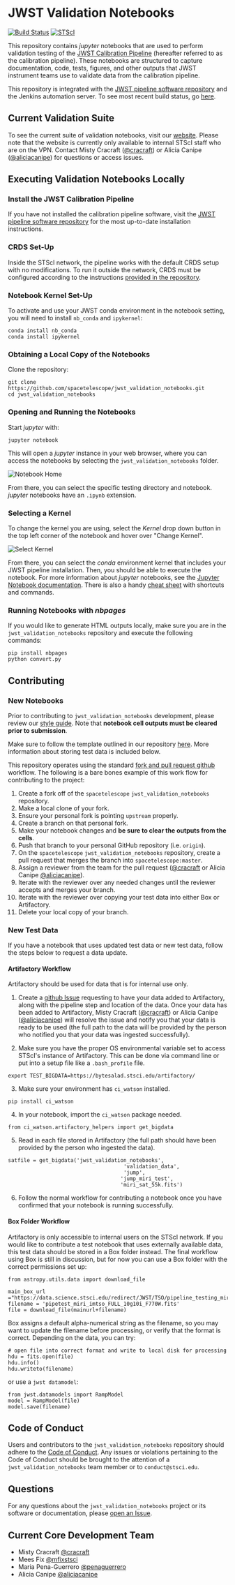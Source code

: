 # JWST Validation Notebooks

[![Build Status](https://travis-ci.com/spacetelescope/jwst_validation_notebooks.svg?branch=master)](https://travis-ci.com/spacetelescope/jwst_validation_notebooks)
[![STScI](https://img.shields.io/badge/powered%20by-STScI-blue.svg?colorA=707170&colorB=3e8ddd&style=flat)](http://www.stsci.edu)


This repository contains *jupyter* notebooks that are used to perform validation testing of the [JWST Calibration Pipeline](https://jwst-pipeline.readthedocs.io/en/latest/jwst/introduction.html) (hereafter referred to as the calibration pipeline). These notebooks are structured to capture documentation, code, tests, figures, and other outputs that JWST instrument teams use to validate data from the calibration pipeline.

This repository is integrated with the [JWST pipeline software repository](https://github.com/spacetelescope/jwst) and the Jenkins automation server. To see most recent build status, go [here](https://plwishmaster.stsci.edu:8081/job/Notebooks/job/jwst_validation_notebooks_spacetelescope/).

## Current Validation Suite
To see the current suite of validation notebooks, visit our [website](https://jwst-validation-notebooks.stsci.edu/). Please note that the website is currently only available to internal STScI staff who are on the VPN. Contact Misty Cracraft ([@cracraft](https://github.com/cracraft)) or Alicia Canipe ([@aliciacanipe](https://github.com/aliciacanipe)) for questions or access issues.

## Executing Validation Notebooks Locally

### Install the JWST Calibration Pipeline ###
If you have not installed the calibration pipeline software, visit the [JWST pipeline software repository](https://github.com/spacetelescope/jwst#installation) for the most up-to-date installation instructions.

### CRDS Set-Up ###
Inside the STScI network, the pipeline works with the default CRDS setup with no modifications. To run it outside the network, CRDS must be configured according to the instructions [provided in the repository](https://github.com/spacetelescope/jwst#crds-setup).

### Notebook Kernel Set-Up ###
To activate and use your JWST conda environment in the notebook setting, you will need to install `nb_conda` and `ipykernel`:

```
conda install nb_conda
conda install ipykernel
```

### Obtaining a Local Copy of the Notebooks ###
Clone the repository:

```
git clone https://github.com/spacetelescope/jwst_validation_notebooks.git
cd jwst_validation_notebooks
```

### Opening and Running the Notebooks ###
Start *jupyter* with:

```
jupyter notebook
```    

This will open a *jupyter* instance in your web browser, where you can access the notebooks by selecting the `jwst_validation_notebooks` folder.

![Notebook Home](docs/static/notebook_home.png)

From there, you can select the specific testing directory and notebook. *jupyter* notebooks have an `.ipynb` extension.

### Selecting a Kernel ###
To change the kernel you are using, select the *Kernel* drop down button in the top left corner of the notebook and hover over "Change Kernel".

![Select Kernel](docs/static/kernel.png)

From there, you can select the *conda* environment kernel that includes your JWST pipeline installation. Then, you should be able to execute the notebook. For more information about *jupyter* notebooks, see the [Jupyter Notebook documentation](https://jupyter-notebook.readthedocs.io/en/stable/). There is also a handy [cheat sheet](https://cheatography.com/weidadeyue/cheat-sheets/jupyter-notebook/pdf_bw/) with shortcuts and commands.

### Running Notebooks with *nbpages* ###
If you would like to generate HTML outputs locally, make sure you are in the `jwst_validation_notebooks` repository and execute the following commands:

```
pip install nbpages
python convert.py
```

## Contributing ##

### New Notebooks ###
Prior to contributing to `jwst_validation_notebooks` development, please review our [style guide](https://github.com/spacetelescope/mirage/blob/master/style_guide/style_guide.md). Note that **notebook cell outputs must be cleared prior to submission**.

Make sure to follow the template outlined in our repository [here](https://github.com/spacetelescope/jwst_validation_notebooks/blob/master/jwst_validation_notebooks/templates/validation_test_template.ipynb). More information about storing test data is included below.

This repository operates using the standard [fork and pull request github](https://gist.github.com/Chaser324/ce0505fbed06b947d962) workflow. The following is a bare bones example of this work flow for contributing to the project:

1. Create a fork off of the `spacetelescope` `jwst_validation_notebooks` repository.
2. Make a local clone of your fork.
3. Ensure your personal fork is pointing `upstream` properly.
4. Create a branch on that personal fork.
5. Make your notebook changes and **be sure to clear the outputs from the cells**.
6. Push that branch to your personal GitHub repository (i.e. `origin`).
7. On the `spacetelescope` `jwst_validation_notebooks` repository, create a pull request that merges the branch into `spacetelescope:master`.
8. Assign a reviewer from the team for the pull request ([@cracraft](https://github.com/cracraft) or Alicia Canipe [@aliciacanipe](https://github.com/aliciacanipe)).
9. Iterate with the reviewer over any needed changes until the reviewer accepts and merges your branch.
10. Iterate with the reviewer over copying your test data into either Box or Artifactory.
10. Delete your local copy of your branch.

### New Test Data ###
If you have a notebook that uses updated test data or new test data, follow the steps below to request a data update.

#### Artifactory Workflow ####
Artifactory should be used for data that is for internal use only.

1. Create a [github Issue](https://github.com/spacetelescope/jwst_validation_notebooks/issues) requesting to have your data added to Artifactory, along with the pipeline step and location of the data. Once your data has been added to Artifactory, Misty Cracraft ([@cracraft](https://github.com/cracraft)) or Alicia Canipe ([@aliciacanipe](https://github.com/aliciacanipe)) will resolve the issue and notify you that your data is ready to be used (the full path to the data will be provided by the person who notified you that your data was ingested successfully).

2. Make sure you have the proper OS environmental variable set to access STScI's instance of Artifactory. This can be done via command line or put into a setup file like a ```.bash_profile``` file.

```
export TEST_BIGDATA=https://bytesalad.stsci.edu/artifactory/
```

3. Make sure your environment has ```ci_watson``` installed.
```
pip install ci_watson
```

4. In your notebook, import the ```ci_watson``` package needed.

```
from ci_watson.artifactory_helpers import get_bigdata
```

5. Read in each file stored in Artifactory (the full path should have been provided by the person who ingested the data).

```
satfile = get_bigdata('jwst_validation_notebooks',
                                     'validation_data',
                                     'jump',
                                    'jump_miri_test',
                                    'miri_sat_55k.fits')
```

6. Follow the normal workflow for contributing a notebook once you have confirmed that your notebook is running successfully.

#### Box Folder Workflow ####
Artifactory is only accessible to internal users on the STScI network. If you would like to contribute a test notebook that uses externally available data, this test data should be stored in a Box folder instead. The final workflow using Box is still in discussion, but for now you can use a Box folder with the correct permissions set up:

```
from astropy.utils.data import download_file

main_box_url ="https://data.science.stsci.edu/redirect/JWST/TSO/pipeline_testing_miri_ima_tso/"
filename = 'pipetest_miri_imtso_FULL_10g10i_F770W.fits'
file = download_file(mainurl+filename)
```

Box assigns a default alpha-numerical string as the filename, so you may want to update the filename before processing, or verify that the format is correct. Depending on the data, you can try:

```
# open file into correct format and write to local disk for processing
hdu = fits.open(file)
hdu.info()
hdu.writeto(filename)
```
or use a ```jwst datamodel```:

```
from jwst.datamodels import RampModel
model = RampModel(file)
model.save(filename)
```

## Code of Conduct
Users and contributors to the `jwst_validation_notebooks` repository should adhere to the [Code of Conduct](https://github.com/spacetelescope/mirage/blob/master/CODE_OF_CONDUCT.md).  Any issues or violations pertaining to the Code of Conduct should be brought to the attention of a `jwst_validation_notebooks` team member or to `conduct@stsci.edu`.


## Questions
For any questions about the `jwst_validation_notebooks` project or its software or documentation, please [open an Issue](https://github.com/spacetelescope/jwst_validation_notebooks/issues).


## Current Core Development Team
- Misty Cracraft [@cracraft](https://github.com/cracraft)
- Mees Fix [@mfixstsci](https://github.com/mfixstsci)
- Maria Pena-Guerrero [@penaguerrero](https://github.com/penaguerrero)
- Alicia Canipe [@aliciacanipe](https://github.com/aliciacanipe)
